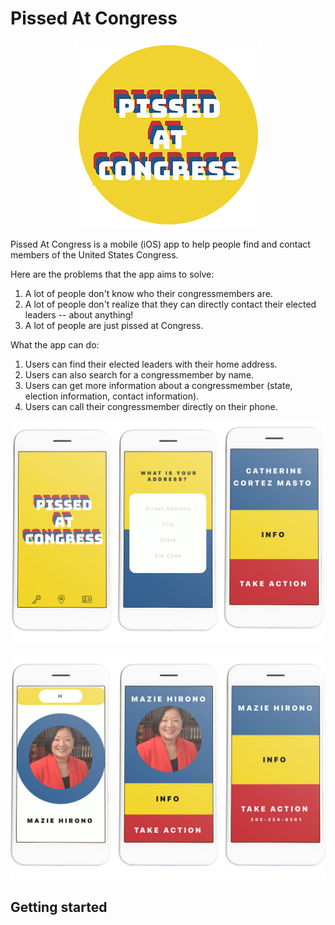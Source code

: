 # Pissed At Congress

<p align="center">
  <img src="assets/readmelogo.png" />
</p>

Pissed At Congress is a mobile (iOS) app to help people find and contact members of the United States Congress.

Here are the problems that the app aims to solve:

1. A lot of people don't know who their congressmembers are.
2. A lot of people don't realize that they can directly contact their elected leaders -- about anything!
3. A lot of people are just pissed at Congress.

What the app can do:

1. Users can find their elected leaders with their home address.
2. Users can also search for a congressmember by name.
3. Users can get more information about a congressmember (state, election information, contact information).
4. Users can call their congressmember directly on their phone.

<p align="center">
  <img src="assets/demo1.png" />
</p>

<p align="center">
  <img src="assets/demo2.png" />
</p>

## Getting started